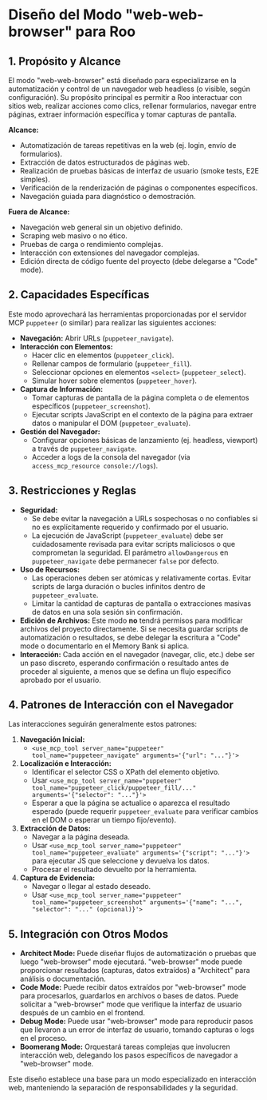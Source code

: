 # Diseño del Modo "web-web-browser" para Roo

## 1. Propósito y Alcance

El modo "web-web-browser" está diseñado para especializarse en la automatización y control de un navegador web headless (o visible, según configuración). Su propósito principal es permitir a Roo interactuar con sitios web, realizar acciones como clics, rellenar formularios, navegar entre páginas, extraer información específica y tomar capturas de pantalla.

**Alcance:**

- Automatización de tareas repetitivas en la web (ej. login, envío de formularios).
- Extracción de datos estructurados de páginas web.
- Realización de pruebas básicas de interfaz de usuario (smoke tests, E2E simples).
- Verificación de la renderización de páginas o componentes específicos.
- Navegación guiada para diagnóstico o demostración.

**Fuera de Alcance:**

- Navegación web general sin un objetivo definido.
- Scraping web masivo o no ético.
- Pruebas de carga o rendimiento complejas.
- Interacción con extensiones del navegador complejas.
- Edición directa de código fuente del proyecto (debe delegarse a "Code" mode).

## 2. Capacidades Específicas

Este modo aprovechará las herramientas proporcionadas por el servidor MCP `puppeteer` (o similar) para realizar las siguientes acciones:

- **Navegación:** Abrir URLs (`puppeteer_navigate`).
- **Interacción con Elementos:**
  - Hacer clic en elementos (`puppeteer_click`).
  - Rellenar campos de formulario (`puppeteer_fill`).
  - Seleccionar opciones en elementos `<select>` (`puppeteer_select`).
  - Simular hover sobre elementos (`puppeteer_hover`).
- **Captura de Información:**
  - Tomar capturas de pantalla de la página completa o de elementos específicos (`puppeteer_screenshot`).
  - Ejecutar scripts JavaScript en el contexto de la página para extraer datos o manipular el DOM (`puppeteer_evaluate`).
- **Gestión del Navegador:**
  - Configurar opciones básicas de lanzamiento (ej. headless, viewport) a través de `puppeteer_navigate`.
  - Acceder a logs de la consola del navegador (via `access_mcp_resource console://logs`).

## 3. Restricciones y Reglas

- **Seguridad:**
  - Se debe evitar la navegación a URLs sospechosas o no confiables si no es explícitamente requerido y confirmado por el usuario.
  - La ejecución de JavaScript (`puppeteer_evaluate`) debe ser cuidadosamente revisada para evitar scripts maliciosos o que comprometan la seguridad. El parámetro `allowDangerous` en `puppeteer_navigate` debe permanecer `false` por defecto.
- **Uso de Recursos:**
  - Las operaciones deben ser atómicas y relativamente cortas. Evitar scripts de larga duración o bucles infinitos dentro de `puppeteer_evaluate`.
  - Limitar la cantidad de capturas de pantalla o extracciones masivas de datos en una sola sesión sin confirmación.
- **Edición de Archivos:** Este modo **no** tendrá permisos para modificar archivos del proyecto directamente. Si se necesita guardar scripts de automatización o resultados, se debe delegar la escritura a "Code" mode o documentarlo en el Memory Bank si aplica.
- **Interacción:** Cada acción en el navegador (navegar, clic, etc.) debe ser un paso discreto, esperando confirmación o resultado antes de proceder al siguiente, a menos que se defina un flujo específico aprobado por el usuario.

## 4. Patrones de Interacción con el Navegador

Las interacciones seguirán generalmente estos patrones:

1.  **Navegación Inicial:**
    - `<use_mcp_tool server_name="puppeteer" tool_name="puppeteer_navigate" arguments='{"url": "..."}'>`
2.  **Localización e Interacción:**
    - Identificar el selector CSS o XPath del elemento objetivo.
    - Usar `<use_mcp_tool server_name="puppeteer" tool_name="puppeteer_click/puppeteer_fill/..." arguments='{"selector": "..."}'>`
    - Esperar a que la página se actualice o aparezca el resultado esperado (puede requerir `puppeteer_evaluate` para verificar cambios en el DOM o esperar un tiempo fijo/evento).
3.  **Extracción de Datos:**
    - Navegar a la página deseada.
    - Usar `<use_mcp_tool server_name="puppeteer" tool_name="puppeteer_evaluate" arguments='{"script": "..."}'>` para ejecutar JS que seleccione y devuelva los datos.
    - Procesar el resultado devuelto por la herramienta.
4.  **Captura de Evidencia:**
    - Navegar o llegar al estado deseado.
    - Usar `<use_mcp_tool server_name="puppeteer" tool_name="puppeteer_screenshot" arguments='{"name": "...", "selector": "..." (opcional)}'>`

## 5. Integración con Otros Modos

- **Architect Mode:** Puede diseñar flujos de automatización o pruebas que luego "web-browser" mode ejecutará. "web-browser" mode puede proporcionar resultados (capturas, datos extraídos) a "Architect" para análisis o documentación.
- **Code Mode:** Puede recibir datos extraídos por "web-browser" mode para procesarlos, guardarlos en archivos o bases de datos. Puede solicitar a "web-browser" mode que verifique la interfaz de usuario después de un cambio en el frontend.
- **Debug Mode:** Puede usar "web-browser" mode para reproducir pasos que llevaron a un error de interfaz de usuario, tomando capturas o logs en el proceso.
- **Boomerang Mode:** Orquestará tareas complejas que involucren interacción web, delegando los pasos específicos de navegador a "web-browser" mode.

Este diseño establece una base para un modo especializado en interacción web, manteniendo la separación de responsabilidades y la seguridad.
